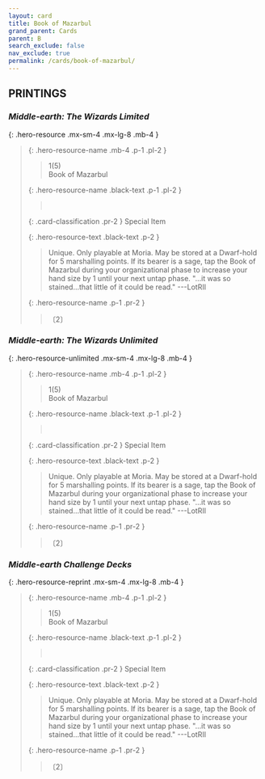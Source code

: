 ```yaml
---
layout: card
title: Book of Mazarbul
grand_parent: Cards
parent: B
search_exclude: false
nav_exclude: true
permalink: /cards/book-of-mazarbul/
---
```


## PRINTINGS


### _Middle-earth: The Wizards Limited_

{: .hero-resource .mx-sm-4 .mx-lg-8 .mb-4 }
> {: .hero-resource-name .mb-4 .p-1 .pl-2 }
> > <div class="card-mp">1(5)</div>
> > <div class="card-name">Book of Mazarbul</div>
>
> {: .hero-resource-name .black-text .p-1 .pl-2 }
> > &nbsp;
>
> {: .card-classification .pr-2 }
> Special Item
>
> {: .hero-resource-text .black-text .p-2 }
> > Unique. Only playable at Moria. May be stored at a Dwarf-hold for 5 marshalling points. If its bearer is a sage, tap the Book of Mazarbul during your organizational phase to increase your hand size by 1 until your next untap phase.  "...it was so stained...that little of it could be read." ---LotRII 
> 
> {: .hero-resource-name .p-1 .pr-2 }
> > <div class="card-shield"></div>
> > <div class="card-corruption">〔2〕</div>

### _Middle-earth: The Wizards Unlimited_

{: .hero-resource-unlimited .mx-sm-4 .mx-lg-8 .mb-4 }
> {: .hero-resource-name .mb-4 .p-1 .pl-2 }
> > <div class="card-mp">1(5)</div>
> > <div class="card-name">Book of Mazarbul</div>
>
> {: .hero-resource-name .black-text .p-1 .pl-2 }
> > &nbsp;
>
> {: .card-classification .pr-2 }
> Special Item
>
> {: .hero-resource-text .black-text .p-2 }
> > Unique. Only playable at Moria. May be stored at a Dwarf-hold for 5 marshalling points. If its bearer is a sage, tap the Book of Mazarbul during your organizational phase to increase your hand size by 1 until your next untap phase.  "...it was so stained...that little of it could be read." ---LotRII 
> 
> {: .hero-resource-name .p-1 .pr-2 }
> > <div class="card-shield"></div>
> > <div class="card-corruption">〔2〕</div>

### _Middle-earth Challenge Decks_

{: .hero-resource-reprint .mx-sm-4 .mx-lg-8 .mb-4 }
> {: .hero-resource-name .mb-4 .p-1 .pl-2 }
> > <div class="card-mp">1(5)</div>
> > <div class="card-name">Book of Mazarbul</div>
>
> {: .hero-resource-name .black-text .p-1 .pl-2 }
> > &nbsp;
>
> {: .card-classification .pr-2 }
> Special Item
>
> {: .hero-resource-text .black-text .p-2 }
> > Unique. Only playable at Moria. May be stored at a Dwarf-hold for 5 marshalling points. If its bearer is a sage, tap the Book of Mazarbul during your organizational phase to increase your hand size by 1 until your next untap phase.  "...it was so stained...that little of it could be read." ---LotRII 
> 
> {: .hero-resource-name .p-1 .pr-2 }
> > <div class="card-shield"></div>
> > <div class="card-corruption">〔2〕</div>
